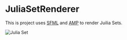 # JuliaSetRenderer

This is project uses [SFML](https://github.com/SFML/SFML "SFML") and [AMP](https://docs.microsoft.com/en-us/cpp/parallel/amp/cpp-amp-cpp-accelerated-massive-parallelism?view=msvc-170 "AMP") to render Juilia Sets.

![Julia Set](https://aemsle.github.io/assets/img/portfolio/JuliaSet.gif)